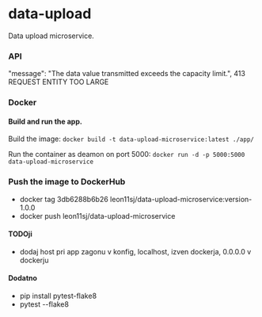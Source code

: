 # data-upload
Data upload microservice.

### API

"message": "The data value transmitted exceeds the capacity limit.", 413 REQUEST ENTITY TOO LARGE

### Docker

#### Build and run the app.

Build the image:
`docker build -t data-upload-microservice:latest ./app/`

Run the container as deamon on port 5000:
`docker run -d -p 5000:5000 data-upload-microservice`

### Push the image to DockerHub
- docker tag 3db6288b6b26 leon11sj/data-upload-microservice:version-1.0.0
- docker push leon11sj/data-upload-microservice


#### TODOji
- dodaj host pri app zagonu v konfig, localhost, izven dockerja, 0.0.0.0 v dockerju


#### Dodatno
- pip install pytest-flake8
- pytest --flake8